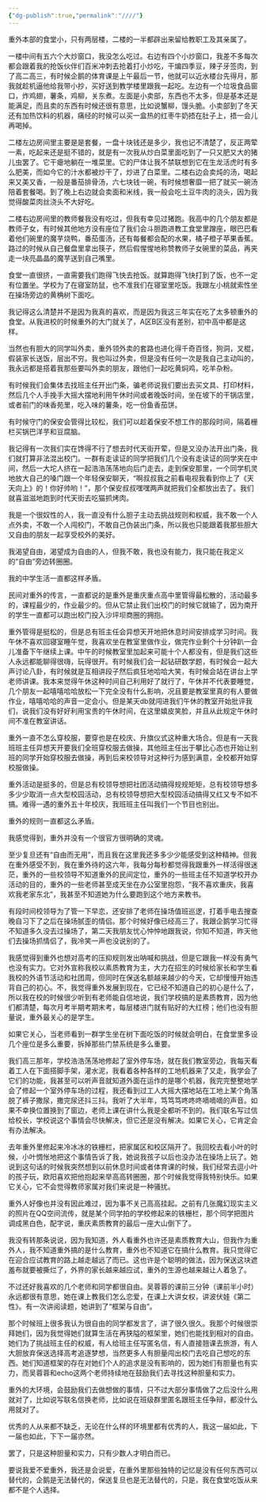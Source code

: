 ```yaml
---
{"dg-publish":true,"permalink":"////"}
---
```



重外本部的食堂小，只有两层楼，二楼的一半都辟出来留给教职工及其亲属了。

一楼中间有五六个大炒窗口，我没怎么吃过。右边有四个小炒窗口，我差不多每次都会跟着我的抢饭伙伴们百米冲刺去抢着打小炒吃，干煸四季豆，辣子牙签肉，到了高二高三，有时候企鹅的体育课是上午最后一节，他就可以近水楼台先得月，那我就趁机逼他给我带小抄，买好送到教学楼里跟我一起吃。左边有一个垃圾食品窗口，炸鸡翅，薯条，鸡柳，关东煮。左面是小卖部，东西也不太多，但是基本还是能满足，而且卖的东西有时候还很有意思，比如说蟹柳，馒头脆。小卖部到了冬天还有加热饮料的机器，痛经的时候可以买一盒热的红枣牛奶捂在肚子上，捂一会儿再喝掉。

二楼左边房间里主要是是套餐，一盘十块钱还是多少，我也记不清楚了，反正两荤一素，吃起来还是挺不错的，就是有一次我从炒白菜里面吃到了一只又肥又大的猪儿虫罢了。它干瘪地躺在一堆菜里。它的尸体让我不禁联想到它在生龙活虎时有多么肥美，而如今它的汁水都被炒干了，炒进了白菜里。二楼右边会卖炖的汤，喝起来又美又香，一般是番茄排骨汤，六七块钱一碗，有时候想奢靡一把了就买一碗汤陪着套餐喝。到了晚上右边就会卖面和米线，我一般会吃土豆牛肉的浇头，因为我觉得酸菜肉丝浇头不大好吃。

二楼右边房间里的教师餐我没有吃过，但我有幸见过猪跑。我高中的几个朋友都是教师子女，有时候其他地方没有座位了我们会斗胆跑进教工食堂里蹭座，眼巴巴看着他们碗里的魔芋烧鸭，番茄蛋汤，还有每餐都会配的水果，橘子橙子苹果香蕉。路过的时候从自己餐盘里拿出筷子，然后假惺惺地称赞教师子女碗里的菜品，再夹走一块亮晶晶的魔芋送到自己嘴里。

食堂一直很挤，一直需要我们跑得飞快去抢饭。就算跑得飞快打到了饭，也不一定有位置坐。学校为了在寝室防鼠，也不准我们在寝室里吃饭。我跟左小桃就索性坐在操场旁边的黄桷树下面吃。

我记得这么清楚并不是因为我真的喜欢，而是因为我这三年实在吃了太多顿重外的食堂。从我进校的时候重外的大门就关了，A区B区没有差别，初中高中都是这样。

当然也有胆大的同学叫外卖，重外领外卖的套路也进化得千奇百怪，狗洞，叉棍，假装家长送饭，层出不穷。我也叫过外卖，但是没有任何一次是我自己主动叫的，我永远都是搭着我那些要叫外卖的朋友，跟他们一起吃黄焖鸡，吃羊杂粉。

有时候我们会集体去找班主任开出门条，骗老师说我们要出去买文具、打印材料，然后几个人手挽手大摇大摆地利用午休时间或者晚饭时间，坐在坡下的干锅店里，或者前门的味香苑里，吃入味的薯条，吃一份鱼香茄饼。

有时候守门的保安会管得比较松，我们可以趁着保安不想工作的那段时间，隔着栅栏买锅巴洋芋和豆腐脑。

我记得有一次我们实在馋得不行了想去时代天街开荤，但是又没办法开出门条，我们就打算非法混出校门。一群有走读证的同学把我们几个没有走读证的同学夹在中间，然后一大坨人挤在一起浩浩荡荡地向后门走去，走到保安那里，一个同学机灵地放大自己的嗓门跟一个年轻保安聊天，“啊叔叔我之前看电视我看到你上了《天天向上》的！你好帅哟！”，那个保安叔叔嘿嘿两声就把我们全都放出去了。我们就喜滋滋地跑到时代天街去吃猫抓烤肉。

我是一个很奴性的人，我一直没有什么胆子主动去挑战规则和权威，我不敢一个人点外卖，不敢一个人闯校门，不敢自己伪装出门条，所以我也只能跟着我那些胆大又自由的朋友一起享受校外的美好。

我渴望自由，渴望成为自由的人，但我不敢，我也没有能力，我只能在我定义的“自由”旁边转圈圈。

我的中学生活一直都这样矛盾。

民间对重外的传言，一直都说的是重外是重庆重点高中里管得最松散的，活动最多的，课程最少的，作业最少的。但从它禁止我们出校门的时候它就输了，因为南开的学生一直都可以跑出校门投入沙坪坝商圈的拥抱。

重外管得是挺松的，但是总有班主任会异想天开地把休息时间安排成学习时间。我午休不喜欢回寝室睡午觉，我喜欢坐在教室里做作业，做完作业剩个十分钟趴一会儿准备下午继续上课。中午的时候教室里加起来可能十个人都没有，但是我们这些人永远都能聊得很嗨，玩得很开。有时候我们会一起钻研数学题，有时候会一起大声讨论八卦，有时候就是互相讲段子然后疯狂地哈哈大笑，有时候会站在讲台上学老师讲课。我本来觉得午休这种时间自己利用好了就行了，午休并不代表要睡觉，几个朋友一起嘻嘻哈哈放松一下完全没有什么影响，况且要是教室里真的有人要做作业，嘻嘻哈哈的声音一定会小。但是某天db就闯进我们午休的教室开始批评我们，说我们没有好好利用宝贵的午休时间，在这里嬉皮笑脸，并且从此规定午休时间不准在教室讲话。

重外一直不怎么穿校服，要穿也是在校庆、升旗仪式这种重大场合。但是有一天我班班主任异想天开要我们全班穿校服去做操，其他班主任出于攀比心态也开始让别班的同学开始穿校服去做操，再到后来校领导对这种行为感到满意，全校都开始穿校服做操。

重外活动是挺多的，但是总有校领导想把社团活动搞得规规矩矩，总有校领导想多多少少取消一点大型校园活动，总有校领导想把大型校园活动搞得又红又专不如不搞。难得一遇的重外五十年校庆，我班班主任叫我们一个节目也别出。

重外的规则一直都这么矛盾。

我感觉得到，重外并没有一个很官方很明确的灵魂。

至少复旦还有“自由而无用”，而且我在这里我还多多少少能感受到这种精神。但我在重外感受不到，我在重外待的这六年，我每分每秒都觉得我跟重外一样活得很迷茫，重外的一些校领导不知道重外的民间定位，重外的一些班主任不知道学校开办活动的目的，重外的一些老师甚至成天坐在办公室里抱怨，“我不喜欢重庆，我喜欢我老家东北”，我甚至不知道她为什么要跑到这个地方来教书。

有段时间校领导为了管一下早恋，还安排了老师在操场值班巡逻，打着手电去搜查晚自习下了之后在操场腻歪的情侣。那个时候好像已经高三了，我跟企鹅学习忙得不知道多久没去过操场了，第二天我朋友忧心忡忡地跟我说，你知不知道，昨天他们去操场抓情侣了，我冷笑一声也没说别的了。

我感觉得到重外也想对高考的压抑规则发出呐喊和挑战，但是它跟我一样没有勇气也没有实力。它对外宣称我校以素质教育为主，大力在招生的时候给家长和学生看我校的外语节活动和社团周，但同时在保送名额越来越少的今天，它却慢慢开始违背自己的初心。不，我觉得重外发展到现在，它已经不知道自己的初心是什么了，所以我在校的时候很少听到有老师能自信地说，我们学校搞的是素质教育，因为他们都清楚，每次月考半期考期末考，每层楼进门就有贴好的大红榜；他们也没有胆量说，重外最关心的是学生。

如果它关心，当老师看到一群学生坐在树下面吃饭的时候就会明白，在食堂里多设几个座位是多么重要，拆掉那些门禁系统是多么重要。

我们高三那年，学校浩浩荡荡地修起了室外停车场，就在我们教室旁边，我每天看着工人在下面搭脚手架，灌水泥，我看着各种各样的工地机器来了又走，我学会了它们的功能，我甚至可以听声音就知道外面在运作的是哪个机器，我完完整整地学会了修起一个室外停车场的过程，我还看到过工人大摇大摆地站在工地上某个角落脱了裤子撒尿，撒完尿还抖三抖。我听了大半年，笃笃笃咚咚咚嘀嘀嘀的声音。如果不幸换位置换到了窗边，老师上课在讲什么我是全都听不到的。我们联名写过信给校长，学校说这个事情会尽快解决，但它还是没有解决。如果它关心，它肯定会有办法解决。

去年重外里修起来冷冰冰的铁栅栏，把家属区和校区隔开了。我回校去看小叶的时候，小叶惆怅地把这个事情告诉了我，她说我孩子以后也没办法在操场上玩了。她说到这句话的时候我突然想到以前休息时间或者体育课的时候，我们经常去逗小叶的孩子玩，欧阳喜欢把他抱起来举高高转圈圈，那个时候我觉得我特别快乐。如果它关心，它不会觉得教师家属对我们来说是一种骚扰。

重外人好像也并没有因此难过，因为事不关己高高挂起。之前有几张魔幻现实主义的照片在QQ空间流传，就是某个同学拍的学校修起来的铁栅栏，那个同学把图片调成黑白色，配字说，重庆素质教育的最后一座大山倒下了。

我没有转那条说说，因为我知道，外人看重外也许还是素质教育大山，但我作为重外人，我不知道重外搞的是什么教育，重外也不知道它在搞什么教育。我只觉得它在迎合应试教育的路上越走越远了而已。这也许是个聪明的做法，因为保送这块遮羞布就要被撕烂了，外界的家长越来越应试，重外的生源也越来越让人着急了。

不过还好我喜欢的几个老师和同学都很自由。吴蓉蓉的课前三分钟（课前半小时）永远都很有意思，她在课上教我们怎么恋爱，在课上大讲女权，讲波伏娃《第二性》。有一次讲阅读题，她讲到了“框架与自由”。

那个时候班上很多我认为很自由的同学都发言了，讲了很久很久。我那个时候很崇拜她们，因为我觉得她们就算生活在再狭隘的框架里，她们也能找到相对的自由。她们为了挑战班主任的权威，有人给班主任写匿名信，有人直接翘课去旅游，有人大胆放弃保送选择高考追逐梦想，当然更多人有胆量闯出校门去吃自己想吃的东西。她们知道框架的存在对她们个人的追求是没有影响的，因为她们有胆量也有实力，而吴蓉蓉和echo这两个老师持续地在鼓励我们去寻找这种胆量和实力。

重外的大环境，会鼓励我们去做想做的事情，只不过大部分事情做了之后没什么用就对了，比如说写联名信换老师，比如说在班级群里匿名跟班主任争辩，都没什么用就对了。

优秀的人从来都不缺乏，无论在什么样的环境里都有优秀的人，我这一届如此，下一届也如此，下下一届亦然。

罢了，只是这种胆量和实力，只有少数人才明白而已。

要说我爱不爱重外，我还是会说爱，在重外里那些独特的记忆是没有任何东西可以替代的，企鹅是无法替代的，保送复旦也是无法替代的，只是，我在食堂吃饭从来都不是个人选择。